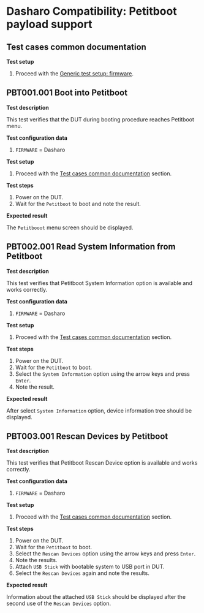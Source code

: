# Dasharo Compatibility: Petitboot payload support

## Test cases common documentation

**Test setup**

1. Proceed with the
    [Generic test setup: firmware](../../generic-test-setup/#firmware).

## PBT001.001 Boot into Petitboot

**Test description**

This test verifies that the DUT during booting procedure reaches Petitboot
menu.

**Test configuration data**

1. `FIRMWARE` = Dasharo

**Test setup**

1. Proceed with the
    [Test cases common documentation](#test-cases-common-documentation) section.

**Test steps**

1. Power on the DUT.
1. Wait for the `Petitboot` to boot and note the result.

**Expected result**

The `Petitbooot` menu screen should be displayed.

## PBT002.001 Read System Information from Petitboot

**Test description**

This test verifies that Petitboot System Information option is available and
works correctly.

**Test configuration data**

1. `FIRMWARE` = Dasharo

**Test setup**

1. Proceed with the
    [Test cases common documentation](#test-cases-common-documentation) section.

**Test steps**

1. Power on the DUT.
1. Wait for the `Petitboot` to boot.
1. Select the `System Information` option using the arrow keys and press
    `Enter`.
1. Note the result.

**Expected result**

After select `System Information` option, device information tree should be
displayed.

## PBT003.001 Rescan Devices by Petitboot

**Test description**

This test verifies that Petitboot Rescan Device option is available and
works correctly.

**Test configuration data**

1. `FIRMWARE` = Dasharo

**Test setup**

1. Proceed with the
    [Test cases common documentation](#test-cases-common-documentation) section.

**Test steps**

1. Power on the DUT.
1. Wait for the `Petitboot` to boot.
1. Select the `Rescan Devices` option using the arrow keys and press `Enter`.
1. Note the results.
1. Attach `USB Stick` with bootable system to USB port in DUT.
1. Select the `Rescan Devices` again and note the results.

**Expected result**

Information about the attached `USB Stick` should be displayed after the
second use of the `Rescan Devices` option.
